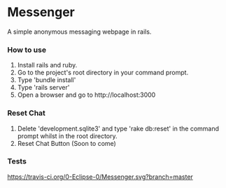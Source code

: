 # Messenger
A simple anonymous messaging webpage in rails.

### How to use
1. Install rails and ruby.
2. Go to the project's root directory in your command prompt.
3. Type 'bundle install'
4. Type 'rails server'
5. Open a browser and go to http://localhost:3000

### Reset Chat
1. Delete 'development.sqlite3' and type 'rake db:reset' in the command prompt whilst in the root directory.
2. Reset Chat Button (Soon to come)

### Tests
https://travis-ci.org/0-Eclipse-0/Messenger.svg?branch=master
